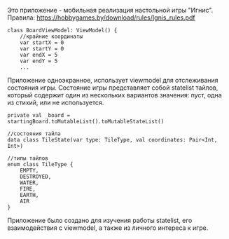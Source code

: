 Это приложение - мобильная реализация настольной игры "Игнис". Правила: https://hobbygames.by/download/rules/Ignis_rules.pdf
```
class BoardViewModel: ViewModel() {
    //крайние координаты
    var startX = 0
    var startY = 0
    var endX = 5
    var endY = 5
    ...
```
Приложение одноэкранное, использует viewmodel для отслеживания состояния игры. Состояние игры представляет собой statelist тайлов, который содержит один из нескольких вариантов значения: пуст, одна из стихий, или не используется.
```
private val _board = startingBoard.toMutableList().toMutableStateList()
```
```
//состояния тайла
data class TileState(var type: TileType, val coordinates: Pair<Int, Int>)

//типы тайлов
enum class TileType {
    EMPTY,
    DESTROYED,
    WATER,
    FIRE,
    EARTH,
    AIR
}
```

Приложение было создано для изучения работы statelist, его взаимодействия с viewmodel, а также из личного интереса к игре.
